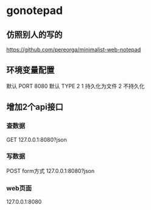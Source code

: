 # gonotepad
## 仿照别人的写的
https://github.com/pereorga/minimalist-web-notepad

## 环境变量配置
默认 PORT 8080
默认 TYPE 2
1 持久化为文件
2 不持久化
## 增加2个api接口

### 查数据
GET
127.0.0.1:8080?json

### 写数据
POST form方式
127.0.0.1:8080?json

### web页面
127.0.0.1:8080
